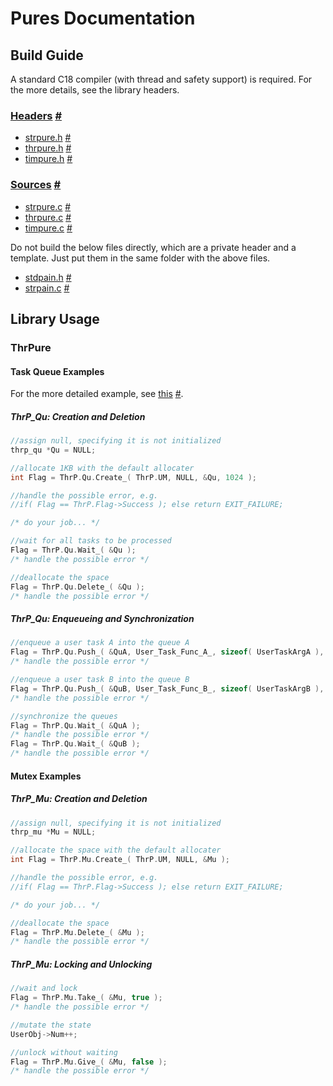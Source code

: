 ﻿# Pures Documentation

## Build Guide

A standard C18 compiler (with thread and safety support) is required. For the more details, see the library headers.

### [Headers](./Headers) [#](http://github.com/dlOuOlb/Pures/tree/master/Headers)

- [strpure.h](./Headers/strpure.h) [#](http://github.com/dlOuOlb/Pures/tree/master/Headers/strpure.h)
- [thrpure.h](./Headers/thrpure.h) [#](http://github.com/dlOuOlb/Pures/tree/master/Headers/thrpure.h)
- [timpure.h](./Headers/timpure.h) [#](http://github.com/dlOuOlb/Pures/tree/master/Headers/timpure.h)

### [Sources](./Sources) [#](http://github.com/dlOuOlb/Pures/tree/master/Sources)

- [strpure.c](./Sources/strpure.c) [#](http://github.com/dlOuOlb/Pures/tree/master/Sources/strpure.c)
- [thrpure.c](./Sources/thrpure.c) [#](http://github.com/dlOuOlb/Pures/tree/master/Sources/thrpure.c)
- [timpure.c](./Sources/timpure.c) [#](http://github.com/dlOuOlb/Pures/tree/master/Sources/timpure.c)

Do not build the below files directly, which are a private header and a template. Just put them in the same folder with the above files.

- [stdpain.h](./Sources/stdpain.h) [#](http://github.com/dlOuOlb/Pures/tree/master/Sources/stdpain.h)
- [strpain.c](./Sources/strpain.c) [#](http://github.com/dlOuOlb/Pures/tree/master/Sources/strpain.c)

## Library Usage

### ThrPure

#### Task Queue Examples

For the more detailed example, see [this](./Mains/threading.c) [#](http://github.com/dlOuOlb/Pures/blob/master/Mains/threading.c).

##### ThrP_Qu: Creation and Deletion

```c
//assign null, specifying it is not initialized
thrp_qu *Qu = NULL;

//allocate 1KB with the default allocater
int Flag = ThrP.Qu.Create_( ThrP.UM, NULL, &Qu, 1024 );

//handle the possible error, e.g.
//if( Flag == ThrP.Flag->Success ); else return EXIT_FAILURE;

/* do your job... */

//wait for all tasks to be processed
Flag = ThrP.Qu.Wait_( &Qu );
/* handle the possible error */

//deallocate the space
Flag = ThrP.Qu.Delete_( &Qu );
/* handle the possible error */
```

##### ThrP_Qu: Enqueueing and Synchronization

```c
//enqueue a user task A into the queue A
Flag = ThrP.Qu.Push_( &QuA, User_Task_Func_A_, sizeof( UserTaskArgA ), &UserTaskArgA );
/* handle the possible error */

//enqueue a user task B into the queue B
Flag = ThrP.Qu.Push_( &QuB, User_Task_Func_B_, sizeof( UserTaskArgB ), &UserTaskArgB );
/* handle the possible error */

//synchronize the queues
Flag = ThrP.Qu.Wait_( &QuA );
/* handle the possible error */
Flag = ThrP.Qu.Wait_( &QuB );
/* handle the possible error */
```

#### Mutex Examples

##### ThrP_Mu: Creation and Deletion

```c
//assign null, specifying it is not initialized
thrp_mu *Mu = NULL;

//allocate the space with the default allocater
int Flag = ThrP.Mu.Create_( ThrP.UM, NULL, &Mu );

//handle the possible error, e.g.
//if( Flag == ThrP.Flag->Success ); else return EXIT_FAILURE;

/* do your job... */

//deallocate the space
Flag = ThrP.Mu.Delete_( &Mu );
/* handle the possible error */
```

##### ThrP_Mu: Locking and Unlocking

```c
//wait and lock
Flag = ThrP.Mu.Take_( &Mu, true );
/* handle the possible error */

//mutate the state
UserObj->Num++;

//unlock without waiting
Flag = ThrP.Mu.Give_( &Mu, false );
/* handle the possible error */
```
